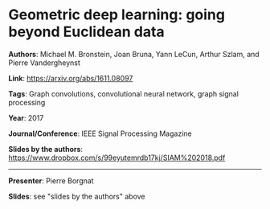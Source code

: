 # Geometric deep learning: going beyond Euclidean data

**Authors**: Michael M. Bronstein, Joan Bruna, Yann LeCun, Arthur Szlam, and Pierre Vandergheynst

**Link**: https://arxiv.org/abs/1611.08097

**Tags**: Graph convolutions, convolutional neural network, graph signal processing

**Year**: 2017

**Journal/Conference**:  IEEE Signal Processing Magazine

**Slides by the authors**: https://www.dropbox.com/s/99eyutemrdb17kj/SIAM%202018.pdf

---

**Presenter**: Pierre Borgnat

**Slides**: see "slides by the authors" above
